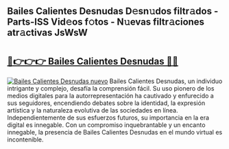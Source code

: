 ## Bailes Calientes Desnudas D𝚎sn𝚞dos filtr𝚊dos - Parts-ISS Vid𝚎os f𝚘tos - N𝚞evas filtr𝚊ciones atr𝚊ctivas JsWsW

# <h2><a href="http://mb367z.tromn.icu/?c=Bailes+Calientes+Desnudas">🔗👉👉👉 Bailes Calientes Desnudas 🔗🔗</a></h2>

[![Bailes Calientes Desnudas nuevo](https://i.imgur.com/pEAQMta.gif)](http://mb367z.tromn.icu/?c=Bailes+Calientes+Desnudas)
Bailes Calientes Desnudas, un individuo intrigante y complejo, desafía la comprensión fácil. Su uso pionero de los medios digitales para la autorrepresentación ha cautivado y enfurecido a sus seguidores, encendiendo debates sobre la identidad, la expresión artística y la naturaleza evolutiva de las sociedades en línea. Independientemente de sus esfuerzos futuros, su importancia en la era digital es innegable. Con un compromiso inquebrantable y un encanto innegable, la presencia de Bailes Calientes Desnudas en el mundo virtual es incontenible.
